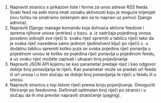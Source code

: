 1. Napraviti stranicu s prikazom liste i forme za unos adrese RSS feeda. Svaki feed na sebi
mora imati oznaku aktivnosti koju je moguće mijenjati (ovu točku ne smatramo rješenjem ako se
to napravi uz pomoć Django admina).
2. Napraviti Django manage komandu koja dohvaća aktivne feedove i sprema njihove unose
(entries) u bazu.
a. iz sadržaja pojedinog unosa posebno izdvojiti sve riječi
b. svaku riječ spremiti u tablicu riječi tako da je svaka riječ navedena samo jednom
(jedinstveni ključ po riječi)
c. u dodatnu tablicu spremiti koliko puta se svaka pojedina riječ ponavlja u
pojedinom unosu te koliko se pojedina riječ ponavlja u pojedinom feedu, a uz
svaku riječ možete zapisati i ukupan broj pojavljivanja
3. Napraviti JSON API kojemu se kao parametar predaje riječ i kao odgovor dobije broj
ponavljanja te riječi. Kao parametar može se predati url feeda ili url unosa i u tom slučaju se
dobije broj ponavljanja te riječi u feedu ili u unosu.
4. Napraviti stranicu s top listom riječi prema broju pojavljivanja. Omogućiti filtriranje po
feedovima. Definirati optimalan broj riječi po stranici i u slučaju da ih ima previše napraviti
straničenje (paging).
